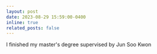```yaml
---
layout: post
date: 2023-08-29 15:59:00-0400
inline: true
related_posts: false
---
```


I finished my master's degree supervised by Jun Soo Kwon
